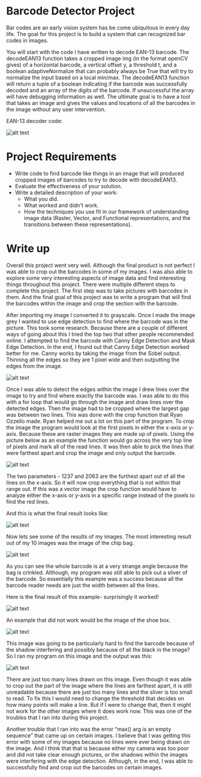 # Barcode Detector Project
Bar codes are an early vision system has be come ubiquitous in every day life. The goal for this project is to build a system that can 
recognized bar codes in images.

You will start with the code I have written to decode EAN-13 barcode. The decodeEAN13 function takes a cropped image img (in the format 
openCV gives) of a horizontal barcode, a vertical offset y, a threshold t, and a boolean adaptiveNormalize that can probably always be True 
that will try to normalize the input based on a local min/max. The decodeEAN13 function will return a tuple of a boolean indicating if the 
barcode was successfully decoded and an array of the digits of the barcode. If unsuccessful the array will have debugging information as 
well. The ultimate goal is to have a tool that takes an image and gives the values and locations of all the barcodes in the image without 
any user intervention.

EAN-13 decoder code: 

![alt text](https://github.com/StyledSteezy/DSCI295-Image-Data/blob/master/Barcode-Project/starting-code.PNG "Starting Code")

# Project Requirements
- Write code to find barcode like things in an image that will produced cropped images of barcodes to try to decode with decodeEAN13.
- Evaluate the effectiveness of your solution.
- Write a detailed description of your work:
    - What you did.
    - What worked and didn't work.
    - How the techniques you use fit in our framework of understanding image data (Raster, Vector, and Functional representations, and the 
    transitions between these representations).
    
# Write up
Overall this project went very well. Although the final product is not perfect I was able to crop out the barcodes in some of my images. 
I was also able to explore some very interesting aspects of image data and find interesting things throughout this project. There were 
multiple different steps to complete this project. The first step was to take pictures with barcodes in them. And the final goal of this 
project was to write a program that will find the barcodes within the image and crop the section with the barcode.

After importing my 
image I converted it to grayscale. Once I made the image grey I wanted to use edge detection to find where the barcode was in the 
picture. This took some research. Because there are a couple of different ways of going about this I tried the top two that other people 
recommended online. I attempted to find the barcode with Canny Edge Detection and Mask Edge Detection. In the end, I found out that 
Canny Edge Detection worked better for me. Canny works by taking the image from the Sobel output. Thinning all the edges so they are 1
pixel wide and then outputting the edges from the image.

![alt text](https://github.com/StyledSteezy/DSCI295-Image-Data/blob/master/Barcode-Project/image-processing/greyscale-images.PNG "Grey Scale Images")

Once I was able to detect the edges within the image I drew lines over the image to try
and find where exactly the barcode was. I was able to do this with a for loop that would go
through the image and draw lines over the detected edges. Then the image had to be cropped
where the largest gap was between two lines. This was done with the crop function that Ryan
Ozzello made. Ryan helped me out a lot on this part of the program. To crop the image the
program would look at the first pixels in either the x-axis or y-axis. Because these are raster
images they are made up of pixels. Using the picture below as an example the function would go
across the very top line of pixels and mark all of the read lines. It was then able to pick the lines
that were farthest apart and crop the image and only output the barcode.

![alt text](https://github.com/StyledSteezy/DSCI295-Image-Data/blob/master/Barcode-Project/image-processing/detecting-lines.PNG "Detecting Lines")

The two parameters - 1237 and 2063 are the furthest apart out of all the lines on the
x-axis. So it will now crop everything that is not within that range out. If this was a vector image
the crop function would have to analyze either the x-axis or y-axis in a specific range instead of
the pixels to find the red lines.

And this is what the final result looks like:

![alt text](https://github.com/StyledSteezy/DSCI295-Image-Data/blob/master/Barcode-Project/image-processing/detecting-barcodePNG.PNG 
"Detecting The Barcode")

Now lets see some of the results of my images. The most interesting result out of my 10 images was the image of the chip bag.

![alt text](https://github.com/StyledSteezy/DSCI295-Image-Data/blob/master/Barcode-Project/barcode-images/IMAGE%233.jpg 
"Chip Bag")

As you can see the whole barcode is at a very strange angle because the bag is crinkled.
Although, my program was still able to pick out a sliver of the barcode. So essentially this
example was a success because all the barcode reader needs are just the width between all the
lines.

Here is the final result of this example- surprisingly it worked!

![alt text](https://github.com/StyledSteezy/DSCI295-Image-Data/blob/master/Barcode-Project/image-processing/chip-bag-barcode-detection.PNG "Chip Bag Result")

An example that did not work would be the image of the shoe box.

![alt text](https://github.com/StyledSteezy/DSCI295-Image-Data/blob/master/Barcode-Project/barcode-images/IMAGE%236.jpg 
"Shoe Box Barcode")

This image was going to be particularly hard to find the barcode because of the shadow
interfering and possibly because of all the black in the image? So I ran my program on this image
and the output was this:

![alt text](https://github.com/StyledSteezy/DSCI295-Image-Data/blob/master/Barcode-Project/image-processing/shoe-box-barcode-detection.PNG  "Shoe Box Barcode")

There are just too many lines drawn on this image. Even though it was able to crop out
the part of the image where the lines are farthest apart, it is still unreadable because there are just
too many lines and the sliver is too small to read. To fix this I would need to change the
threshold that decides on how many points will make a line. But if I were to change that, then it
might not work for the other images where it does work now. This was one of the troubles that I
ran into during this project.

Another trouble that I ran into was the error “max() arg is an empty sequence” that came
up on certain images. I believe that I was getting this error with some of my images because no
lines were ever being drawn on the image. And I think that that is because either my camera was
too poor and did not take clear enough pictures, or the shadows within the images were
interfering with the edge detection. Although, in the end, I was able to successfully find and crop
out the barcodes on certain images.
